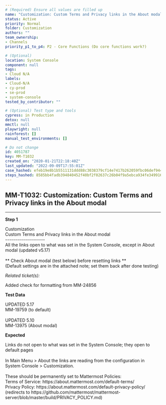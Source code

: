 ```yaml
---
# (Required) Ensure all values are filled up
name: "Customization: Custom Terms and Privacy links in the About modal"
status: Active
priority: Normal
folder: Customization
authors: ""
team_ownership: 
- Channels
priority_p1_to_p4: P2 - Core Functions (Do core functions work?)

# (Optional)
location: System Console
component: null
tags: 
- Cloud N/A
labels: 
- Cloud-N/A
- cy-prod
- se-prod
- system-console
tested_by_contributor: ""

# (Optional) Test type and tools
cypress: in Production
detox: null
mmctl: null
playwright: null
rainforest: []
manual_test_environments: []

# Do not change
id: 4051787
key: MM-T1032
created_on: "2020-01-21T22:18:40Z"
last_updated: "2022-09-09T17:55:01Z"
case_hashed: efeb19e8b1b5511131ddd88c3038379cf14e7417b262059fbc06def9442883974332ba0d05e26b1c1dcd26273ef3bd94
steps_hashed: 8585bb4fadb394840452f40bf2f02637c26b04f9a5ebca934fe349916cbd3a9448eef8d38e21052d3e360dfd4bf58813
---
```


<!-- (Auto-generated) Based on frontmatter's "key" and "name" -->

## MM-T1032: Customization: Custom Terms and Privacy links in the About modal

---

**Step 1**

Customization\
Custom Terms and Privacy links in the About modal\
\--------------------\
All the links open to what was set in the System Console, except in About modal (updated v5.17)\
\
\*\* Check About modal (test below) before resetting links \*\*\
(Default settings are in the attached note; set them back after done testing)

_Related ticket(s):_

Added check for formatting from MM-24856

**Test Data**

UPDATED 5.17\
MM-19759 (to default)\
\
UPDATED 5.10\
MM-13975 (About modal)

**Expected**

Links do not open to what was set in the System Console; they open to default pages\
\
In Main Menu > About the links are reading from the configuration in System Console > Customization.\
\
These should be permanently set to Mattermost Policies:\
Terms of Service: https\://about.mattermost.com/default-terms/\
Privacy Policy: https\://about.mattermost.com/default-privacy-policy/ (redirects to https\://github.com/mattermost/mattermost-server/blob/master/build/PRIVACY\_POLICY.md)
